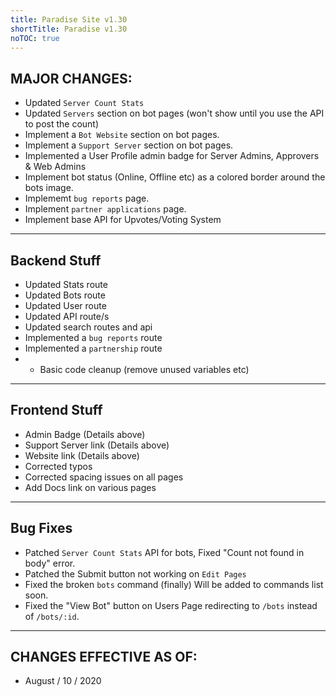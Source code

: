 ```yaml
---
title: Paradise Site v1.30
shortTitle: Paradise v1.30
noTOC: true
---
```


## MAJOR CHANGES:
* Updated `Server Count Stats`
* Updated `Servers` section on bot pages (won't show until you use the API to post the count)
* Implement a `Bot Website` section on bot pages.
* Implement a `Support Server` section on bot pages.
* Implemented a User Profile admin badge for Server Admins, Approvers & Web Admins
* Implement bot status (Online, Offline etc) as a colored border around the bots image.
* Implememt `bug reports` page.
* Implement `partner applications` page.
* Implement base API for Upvotes/Voting System

---

## Backend Stuff
* Updated Stats route
* Updated Bots route
* Updated User route
* Updated API route/s
* Updated search routes and api
* Implemented a `bug reports` route
* Implemented a `partnership` route
* * Basic code cleanup (remove unused variables etc)


---

## Frontend Stuff
* Admin Badge (Details above)
* Support Server link (Details above)
* Website link (Details above)
* Corrected typos
* Corrected spacing issues on all pages
* Add Docs link on various pages


---

## Bug Fixes
* Patched `Server Count Stats` API for bots, Fixed "Count not found in body" error.
* Patched the Submit button not working on `Edit Pages`
* Fixed the broken `bots` command (finally) Will be added to commands list soon.
* Fixed the "View Bot" button on Users Page redirecting to `/bots` instead of `/bots/:id`.

---

## CHANGES EFFECTIVE AS OF:
* August / 10 / 2020 
